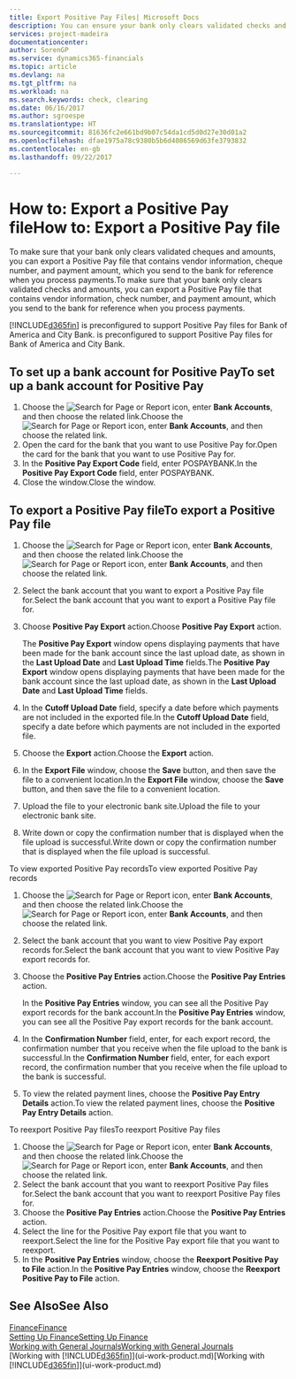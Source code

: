 ```yaml
---
title: Export Positive Pay Files| Microsoft Docs
description: You can ensure your bank only clears validated checks and amounts by exporting a Positive Pay file that contains vendor and payment information.
services: project-madeira
documentationcenter: 
author: SorenGP
ms.service: dynamics365-financials
ms.topic: article
ms.devlang: na
ms.tgt_pltfrm: na
ms.workload: na
ms.search.keywords: check, clearing
ms.date: 06/16/2017
ms.author: sgroespe
ms.translationtype: HT
ms.sourcegitcommit: 81636fc2e661bd9b07c54da1cd5d0d27e30d01a2
ms.openlocfilehash: dfae1975a78c9380b5b6d4086569d63fe3793832
ms.contentlocale: en-gb
ms.lasthandoff: 09/22/2017

---
```

# <a name="how-to-export-a-positive-pay-file"></a><span data-ttu-id="a98f0-103">How to: Export a Positive Pay file</span><span class="sxs-lookup"><span data-stu-id="a98f0-103">How to: Export a Positive Pay file</span></span>
<span data-ttu-id="a98f0-104">To make sure that your bank only clears validated cheques and amounts, you can export a Positive Pay file that contains vendor information, cheque number, and payment amount, which you send to the bank for reference when you process payments.</span><span class="sxs-lookup"><span data-stu-id="a98f0-104">To make sure that your bank only clears validated checks and amounts, you can export a Positive Pay file that contains vendor information, check number, and payment amount, which you send to the bank for reference when you process payments.</span></span>

[!INCLUDE[d365fin](includes/d365fin_md.md)]<span data-ttu-id="a98f0-105"> is preconfigured to support Positive Pay files for Bank of America and City Bank.</span><span class="sxs-lookup"><span data-stu-id="a98f0-105"> is preconfigured to support Positive Pay files for Bank of America and City Bank.</span></span>

## <a name="to-set-up-a-bank-account-for-positive-pay"></a><span data-ttu-id="a98f0-106">To set up a bank account for Positive Pay</span><span class="sxs-lookup"><span data-stu-id="a98f0-106">To set up a bank account for Positive Pay</span></span>
1. <span data-ttu-id="a98f0-107">Choose the ![Search for Page or Report](media/ui-search/search_small.png "Search for Page or Report icon") icon, enter **Bank Accounts**, and then choose the related link.</span><span class="sxs-lookup"><span data-stu-id="a98f0-107">Choose the ![Search for Page or Report](media/ui-search/search_small.png "Search for Page or Report icon") icon, enter **Bank Accounts**, and then choose the related link.</span></span>
2. <span data-ttu-id="a98f0-108">Open the card for the bank that you want to use Positive Pay for.</span><span class="sxs-lookup"><span data-stu-id="a98f0-108">Open the card for the bank that you want to use Positive Pay for.</span></span>
3. <span data-ttu-id="a98f0-109">In the **Positive Pay Export Code** field, enter POSPAYBANK.</span><span class="sxs-lookup"><span data-stu-id="a98f0-109">In the **Positive Pay Export Code** field, enter POSPAYBANK.</span></span>
4. <span data-ttu-id="a98f0-110">Close the window.</span><span class="sxs-lookup"><span data-stu-id="a98f0-110">Close the window.</span></span>

## <a name="to-export-a-positive-pay-file"></a><span data-ttu-id="a98f0-111">To export a Positive Pay file</span><span class="sxs-lookup"><span data-stu-id="a98f0-111">To export a Positive Pay file</span></span>
1. <span data-ttu-id="a98f0-112">Choose the ![Search for Page or Report](media/ui-search/search_small.png "Search for Page or Report icon") icon, enter **Bank Accounts**, and then choose the related link.</span><span class="sxs-lookup"><span data-stu-id="a98f0-112">Choose the ![Search for Page or Report](media/ui-search/search_small.png "Search for Page or Report icon") icon, enter **Bank Accounts**, and then choose the related link.</span></span>
2. <span data-ttu-id="a98f0-113">Select the bank account that you want to export a Positive Pay file for.</span><span class="sxs-lookup"><span data-stu-id="a98f0-113">Select the bank account that you want to export a Positive Pay file for.</span></span>
3. <span data-ttu-id="a98f0-114">Choose **Positive Pay Export** action.</span><span class="sxs-lookup"><span data-stu-id="a98f0-114">Choose **Positive Pay Export** action.</span></span>

    <span data-ttu-id="a98f0-115">The **Positive Pay Export** window opens displaying payments that have been made for the bank account since the last upload date, as shown in the **Last Upload Date** and **Last Upload Time** fields.</span><span class="sxs-lookup"><span data-stu-id="a98f0-115">The **Positive Pay Export** window opens displaying payments that have been made for the bank account since the last upload date, as shown in the **Last Upload Date** and **Last Upload Time** fields.</span></span>
4. <span data-ttu-id="a98f0-116">In the **Cutoff Upload Date** field, specify a date before which payments are not included in the exported file.</span><span class="sxs-lookup"><span data-stu-id="a98f0-116">In the **Cutoff Upload Date** field, specify a date before which payments are not included in the exported file.</span></span>
5. <span data-ttu-id="a98f0-117">Choose the **Export** action.</span><span class="sxs-lookup"><span data-stu-id="a98f0-117">Choose the **Export** action.</span></span>
6. <span data-ttu-id="a98f0-118">In the **Export File** window, choose the **Save** button, and then save the file to a convenient location.</span><span class="sxs-lookup"><span data-stu-id="a98f0-118">In the **Export File** window, choose the **Save** button, and then save the file to a convenient location.</span></span>
7. <span data-ttu-id="a98f0-119">Upload the file to your electronic bank site.</span><span class="sxs-lookup"><span data-stu-id="a98f0-119">Upload the file to your electronic bank site.</span></span>
8. <span data-ttu-id="a98f0-120">Write down or copy the confirmation number that is displayed when the file upload is successful.</span><span class="sxs-lookup"><span data-stu-id="a98f0-120">Write down or copy the confirmation number that is displayed when the file upload is successful.</span></span>

<span data-ttu-id="a98f0-121">To view exported Positive Pay records</span><span class="sxs-lookup"><span data-stu-id="a98f0-121">To view exported Positive Pay records</span></span>

1. <span data-ttu-id="a98f0-122">Choose the ![Search for Page or Report](media/ui-search/search_small.png "Search for Page or Report icon") icon, enter **Bank Accounts**, and then choose the related link.</span><span class="sxs-lookup"><span data-stu-id="a98f0-122">Choose the ![Search for Page or Report](media/ui-search/search_small.png "Search for Page or Report icon") icon, enter **Bank Accounts**, and then choose the related link.</span></span>
2. <span data-ttu-id="a98f0-123">Select the bank account that you want to view Positive Pay export records for.</span><span class="sxs-lookup"><span data-stu-id="a98f0-123">Select the bank account that you want to view Positive Pay export records for.</span></span>
3. <span data-ttu-id="a98f0-124">Choose the **Positive Pay Entries** action.</span><span class="sxs-lookup"><span data-stu-id="a98f0-124">Choose the **Positive Pay Entries** action.</span></span>

    <span data-ttu-id="a98f0-125">In the **Positive Pay Entries** window, you can see all the Positive Pay export records for the bank account.</span><span class="sxs-lookup"><span data-stu-id="a98f0-125">In the **Positive Pay Entries** window, you can see all the Positive Pay export records for the bank account.</span></span>
4. <span data-ttu-id="a98f0-126">In the **Confirmation Number** field, enter, for each export record, the confirmation number that you receive when the file upload to the bank is successful.</span><span class="sxs-lookup"><span data-stu-id="a98f0-126">In the **Confirmation Number** field, enter, for each export record, the confirmation number that you receive when the file upload to the bank is successful.</span></span>
5. <span data-ttu-id="a98f0-127">To view the related payment lines, choose the **Positive Pay Entry Details** action.</span><span class="sxs-lookup"><span data-stu-id="a98f0-127">To view the related payment lines, choose the **Positive Pay Entry Details** action.</span></span>

<span data-ttu-id="a98f0-128">To reexport Positive Pay files</span><span class="sxs-lookup"><span data-stu-id="a98f0-128">To reexport Positive Pay files</span></span>

1. <span data-ttu-id="a98f0-129">Choose the ![Search for Page or Report](media/ui-search/search_small.png "Search for Page or Report icon") icon, enter **Bank Accounts**, and then choose the related link.</span><span class="sxs-lookup"><span data-stu-id="a98f0-129">Choose the ![Search for Page or Report](media/ui-search/search_small.png "Search for Page or Report icon") icon, enter **Bank Accounts**, and then choose the related link.</span></span>
2. <span data-ttu-id="a98f0-130">Select the bank account that you want to reexport Positive Pay files for.</span><span class="sxs-lookup"><span data-stu-id="a98f0-130">Select the bank account that you want to reexport Positive Pay files for.</span></span>
3. <span data-ttu-id="a98f0-131">Choose the **Positive Pay Entries** action.</span><span class="sxs-lookup"><span data-stu-id="a98f0-131">Choose the **Positive Pay Entries** action.</span></span>
4. <span data-ttu-id="a98f0-132">Select the line for the Positive Pay export file that you want to reexport.</span><span class="sxs-lookup"><span data-stu-id="a98f0-132">Select the line for the Positive Pay export file that you want to reexport.</span></span>
5. <span data-ttu-id="a98f0-133">In the **Positive Pay Entries** window, choose the **Reexport Positive Pay to File** action.</span><span class="sxs-lookup"><span data-stu-id="a98f0-133">In the **Positive Pay Entries** window, choose the **Reexport Positive Pay to File** action.</span></span>

## <a name="see-also"></a><span data-ttu-id="a98f0-134">See Also</span><span class="sxs-lookup"><span data-stu-id="a98f0-134">See Also</span></span>
[<span data-ttu-id="a98f0-135">Finance</span><span class="sxs-lookup"><span data-stu-id="a98f0-135">Finance</span></span>](finance.md)  
[<span data-ttu-id="a98f0-136">Setting Up Finance</span><span class="sxs-lookup"><span data-stu-id="a98f0-136">Setting Up Finance</span></span>](finance-setup-finance.md)  
[<span data-ttu-id="a98f0-137">Working with General Journals</span><span class="sxs-lookup"><span data-stu-id="a98f0-137">Working with General Journals</span></span>](ui-work-general-journals.md)  
<span data-ttu-id="a98f0-138">[Working with [!INCLUDE[d365fin](includes/d365fin_md.md)]](ui-work-product.md)</span><span class="sxs-lookup"><span data-stu-id="a98f0-138">[Working with [!INCLUDE[d365fin](includes/d365fin_md.md)]](ui-work-product.md)</span></span>

